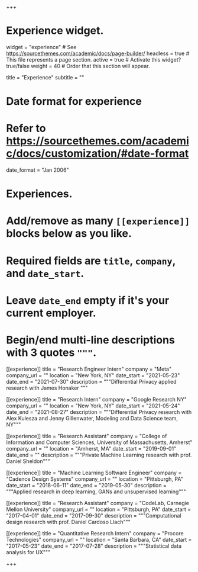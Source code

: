 +++
# Experience widget.
widget = "experience"  # See https://sourcethemes.com/academic/docs/page-builder/
headless = true  # This file represents a page section.
active = true  # Activate this widget? true/false
weight = 40  # Order that this section will appear.

title = "Experience"
subtitle = ""

# Date format for experience
#   Refer to https://sourcethemes.com/academic/docs/customization/#date-format
date_format = "Jan 2006"

# Experiences.
#   Add/remove as many `[[experience]]` blocks below as you like.
#   Required fields are `title`, `company`, and `date_start`.
#   Leave `date_end` empty if it's your current employer.
#   Begin/end multi-line descriptions with 3 quotes `"""`.

[[experience]]
  title = "Research Engineer Intern"
  company = "Meta"
  company_url = ""
  location = "New York, NY"
  date_start = "2021-05-23"
  date_end = "2021-07-30"
  description = """Differential Privacy applied research with James Honaker """

[[experience]]
  title = "Research Intern"
  company = "Google Research NY"
  company_url = ""
  location = "New York, NY"
  date_start = "2021-05-24"
  date_end = "2021-08-27"
  description = """Differential Privacy research with Alex Kulesza and Jenny Gillenwater, Modeling and Data Science team, NY"""
  
[[experience]]
  title = "Research Assistant"
  company = "College of Information and Computer Sciences, University of Massachusetts, Amherst"
  company_url = ""
  location = "Amherst, MA"
  date_start = "2019-09-01"
  date_end = ""
  description = """Private Machine Learning research with prof. Daniel Sheldon"""

[[experience]]
  title = "Machine Learning Software Engineer"
  company = "Cadence Design Systems"
  company_url = ""
  location = "Pittsburgh, PA"
  date_start = "2018-06-11"
  date_end = "2019-05-30"
  description = """Applied research in deep learning, GANs and unsupervised learning"""
  
 [[experience]]
  title = "Research Assistant"
  company = "CodeLab, Carnegie Mellon University"
  company_url = ""
  location = "Pittsburgh, PA"
  date_start = "2017-04-01"
  date_end = "2017-09-30"
  description = """Computational design research with prof. Daniel Cardoso Llach"""
  
 [[experience]]
  title = "Quantitative Research Intern"
  company = "Procore Technologies"
  company_url = ""
  location = "Santa Barbara, CA"
  date_start = "2017-05-23"
  date_end = "2017-07-28"
  description = """Statistical data analysis for UX"""

+++
